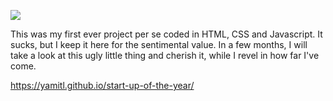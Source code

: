 ![](https://tokei.rs/b1/github/YamiTL/start-up-of-the-year)


This was my first ever project per se coded in HTML, CSS and Javascript. It sucks, but I keep it here for the sentimental value. 
In a few months, I will take a look at this ugly little thing and cherish it, while I revel in how far I've come. 

https://yamitl.github.io/start-up-of-the-year/
